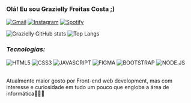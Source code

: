 ### Olá! Eu sou Grazielly Freitas Costa ;)

[![Gmail](https://img.shields.io/badge/Gmail-D14836?style=for-the-badge&logo=gmail&logoColor=white)](https://graziellycosta396@gmail.com)
[![Instagram](https://img.shields.io/badge/Instagram-E4405F?style=for-the-badge&logo=instagram&logoColor=white)](https://instagram.com/fgrazielly301?igshid=MWM2YjbjM2Q=)
[![Spotify](https://img.shields.io/badge/Spotify-1ED760?&style=for-the-badge&logo=spotify&logoColor=white)](https://open.spotify.com/playlist/79U6pI6s9PyuTBWMXZwgnB?si=39b2dc3b2ac441e4)

![Grazielly GitHub stats](https://github-readme-stats.vercel.app/api?username=GraZielly002&show_icons=true&theme=tokyonight)
![Top Langs](https://github-readme-stats.vercel.app/api/top-langs/?username=GraZielly002&layout=compact&theme=tokyonight)

### ***Tecnologias:***
<div style="display: inline_block">
 <img aling="center" alt="HTML5" src="https://img.shields.io/badge/HTML-239120?style=for-the-badge&logo=html5&logoColor=white"/>
 <img aling="center" alt="CSS3" src="https://img.shields.io/badge/CSS3-1572B6?style=for-the-badge&logo=css3&logoColor=white"/>
 <img aling="center" alt="JAVASCRIPT" src="https://img.shields.io/badge/JavaScript-F7DF1E?style=for-the-badge&logo=javascript&logoColor=black"/>
 <img aling="center" alt="FIGMA" src="https://img.shields.io/badge/Figma-F24E1E?style=for-the-badge&logo=figma&logoColor=white"/>
 <img aling="center" alt="BOOTSTRAP" src="https://img.shields.io/badge/Bootstrap-563D7C?style=for-the-badge&logo=bootstrap&logoColor=white"/>
 <img aling="center" alt="NODE.JS" src="https://img.shields.io/badge/Node.js-43853D?style=for-the-badge&logo=node.js&logoColor=white"/>
</div><br/>

Atualmente maior gosto por Front-end web development, mas com interesse e curiosidade em tudo um pouco que engloba a área de informática👩🏾‍💻

